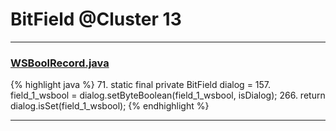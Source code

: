 # BitField @Cluster 13

***

### [WSBoolRecord.java](https://searchcode.com/codesearch/view/15642487/)
{% highlight java %}
71. static final private BitField dialog              =
157.     field_1_wsbool = dialog.setByteBoolean(field_1_wsbool, isDialog);
266.     return dialog.isSet(field_1_wsbool);
{% endhighlight %}

***

